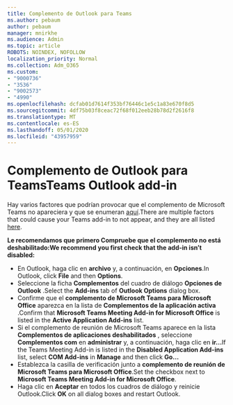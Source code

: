 ```yaml
---
title: Complemento de Outlook para Teams
ms.author: pebaum
author: pebaum
manager: mnirkhe
ms.audience: Admin
ms.topic: article
ROBOTS: NOINDEX, NOFOLLOW
localization_priority: Normal
ms.collection: Adm_O365
ms.custom:
- "9000736"
- "3536"
- "9002573"
- "4990"
ms.openlocfilehash: dcfab01d7614f353bf76446c1e5c1a83e670f8d5
ms.sourcegitcommit: 4df75b03f8ceac72f68f012eeb28b78d2f2616f8
ms.translationtype: MT
ms.contentlocale: es-ES
ms.lasthandoff: 05/01/2020
ms.locfileid: "43957959"
---
```

# <a name="teams-outlook-add-in"></a><span data-ttu-id="e745a-102">Complemento de Outlook para Teams</span><span class="sxs-lookup"><span data-stu-id="e745a-102">Teams Outlook add-in</span></span>

<span data-ttu-id="e745a-103">Hay varios factores que podrían provocar que el complemento de Microsoft Teams no apareciera y que se enumeran [aquí](https://nam06.safelinks.protection.outlook.com/?url=https://docs.microsoft.com/en-us/microsoftteams/teams-add-in-for-outlook%23teams-meeting-add-in-in-outlook-for-windows-does-not-show&data=02%7c01%7cgquintin%40microsoft.com%7cb86acfeb2d2d43efd51508d7e6194708%7c72f988bf86f141af91ab2d7cd011db47%7c1%7c0%7c637230868545082999&sdata=fShwB/PN/SC7oWo0orl4tpu/iYxKCENPYQc7SJIuemo%3D&reserved=0).</span><span class="sxs-lookup"><span data-stu-id="e745a-103">There are multiple factors that could cause your Teams add-in to not appear, and they are all listed [here](https://nam06.safelinks.protection.outlook.com/?url=https://docs.microsoft.com/en-us/microsoftteams/teams-add-in-for-outlook%23teams-meeting-add-in-in-outlook-for-windows-does-not-show&data=02%7c01%7cgquintin%40microsoft.com%7cb86acfeb2d2d43efd51508d7e6194708%7c72f988bf86f141af91ab2d7cd011db47%7c1%7c0%7c637230868545082999&sdata=fShwB/PN/SC7oWo0orl4tpu/iYxKCENPYQc7SJIuemo%3D&reserved=0).</span></span>

<span data-ttu-id="e745a-104">**Le recomendamos que primero Compruebe que el complemento no está deshabilitado:**</span><span class="sxs-lookup"><span data-stu-id="e745a-104">**We recommend you first check that the add-in isn’t disabled:**</span></span>

- <span data-ttu-id="e745a-105">En Outlook, haga clic en **archivo** y, a continuación, en **Opciones**.</span><span class="sxs-lookup"><span data-stu-id="e745a-105">In Outlook, click **File** and then **Options**.</span></span>
- <span data-ttu-id="e745a-106">Seleccione la ficha **Complementos** del cuadro de diálogo **Opciones de Outlook** .</span><span class="sxs-lookup"><span data-stu-id="e745a-106">Select the **Add-ins** tab of **Outlook Options** dialog box.</span></span>
- <span data-ttu-id="e745a-107">Confirme que el **complemento de Microsoft Teams para Microsoft Office** aparezca en la lista de **Complementos de la aplicación activa** .</span><span class="sxs-lookup"><span data-stu-id="e745a-107">Confirm that **Microsoft Teams Meeting Add-in for Microsoft Office** is listed in the **Active Application Add-ins** list.</span></span>
- <span data-ttu-id="e745a-108">Si el complemento de reunión de Microsoft Teams aparece en la lista **Complementos de aplicaciones deshabilitados** , seleccione **Complementos com** en **administrar** y, a continuación, haga clic en **ir...**</span><span class="sxs-lookup"><span data-stu-id="e745a-108">If the Teams Meeting Add-in is listed in the **Disabled Application Add-ins** list, select **COM Add-ins** in **Manage** and then click **Go…**</span></span>
- <span data-ttu-id="e745a-109">Establezca la casilla de verificación junto a **complemento de reunión de Microsoft Teams para Microsoft Office**.</span><span class="sxs-lookup"><span data-stu-id="e745a-109">Set the checkbox next to **Microsoft Teams Meeting Add-in for Microsoft Office**.</span></span>
- <span data-ttu-id="e745a-110">Haga clic en **Aceptar** en todos los cuadros de diálogo y reinicie Outlook.</span><span class="sxs-lookup"><span data-stu-id="e745a-110">Click **OK** on all dialog boxes and restart Outlook.</span></span>
